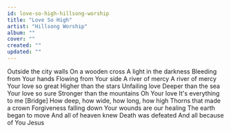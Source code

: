```yaml
---
id: love-so-high-hillsong-worship
title: "Love So High"
artist: "Hillsong Worship"
album: ""
cover: ""
created: ""
updated: ""
---
```


Outside the city walls
On a wooden cross
A light in the darkness
Bleeding from Your hands
Flowing from Your side
A river of mercy
A river of mercy
Your love so great
Higher than the stars
Unfailing love
Deeper than the sea
Your love so sure
Stronger than the mountains
Oh Your love
It's everything to me
[Bridge]
How deep, how wide, how long, how high
Thorns that made a crown
Forgiveness falling down
Your wounds are our healing
The earth began to move
And all of heaven knew
Death was defeated
And all because of You Jesus